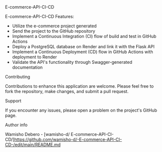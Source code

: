 E-commerce-API-CI-CD

E-commerce-API-CI-CD Features:
  - Utilize the e-commerce project generated
  - Send the project to the GitHub repository 
  - Implement a Continuous Integration (CI) flow of build and test in GitHub Actions
  - Deploy a PostgreSQL database on Render and link it with the Flask API
  - Implement a Continuous Deployment (CD) flow in GitHub Actions with deployment to Render
  - Validate the API's functionality through Swagger-generated documentation

Contributing

  Contributions to enhance this application are welcome. Please feel free to fork the repository, make changes, and submit a pull request.

Support

  If you encounter any issues, please open a problem on the project's GitHub page.

Author info

  Wamisho Debero - [wamisho-d/ E-commerce-API-CI-CD/]https://github.com/wamisho-d/-E-commerce-API-CI-CD-/edit/main/README.md

